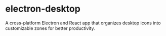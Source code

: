 # electron-desktop
A cross-platform Electron and React app that organizes desktop icons into customizable zones for better productivity.
